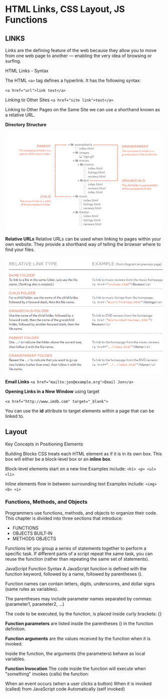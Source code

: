 # HTML Links, CSS Layout, JS Functions
## LINKS
Links are the defining feature of the web
because they allow you to move from
one web page to another — enabling the
very idea of browsing or surfing.

HTML Links - Syntax

The HTML `<a>` tag defines a hyperlink. It has the following syntax:

`<a href="url">link text</a>`

Linking to Other Sites
`<a href="site link">text</a>`

Linking to Other Pages
on the Same Site we
can use a shorthand known as a
relative URL.

**Directory Structure**

![img](/image/img9.png)

**Relative URLs**
Relative URLs can be used when linking to pages within your own
website. They provide a shorthand way of telling the browser where to
find your files.

![](/image/img10.png)

**Email Links**
`<a href="mailto:jon@example.org">Email Jon</a>`

**Opening Links in a New Window**
 using target

 `<a href="http://www.imdb.com" target="_blank">`


You can use the **id** attribute to target elements within
a page that can be linked to.

## Layout

Key Concepts in
Positioning Elements

Building Blocks
CSS treats each HTML element as if it is in its
own box. This box will either be a block-level
box or an **inline box**.

Block-level elements
start on a new line
Examples include:
`<h1> <p> <ul> <li>`

Inline elements
flow in between
surrounding text
Examples include:
`<img> <b> <i>`

### Functions, Methods, and Objects

Programmers use
functions, methods, and objects to organize their code.
This chapter is divided into three sections that introduce:
* FUNCTIONS 
* OBJECTS BUILT-IN
* METHODS OBJECTS

Functions let you group a series of statements together to perform a
specific task. If different parts of a script repeat the same task, you can
reuse the function (rather than repeating the same set of statements).

JavaScript Function Syntax
A JavaScript function is defined with the function keyword, followed by a name, followed by parentheses ().

Function names can contain letters, digits, underscores, and dollar signs (same rules as variables).

The parentheses may include parameter names separated by commas:
(parameter1, parameter2, ...)

The code to be executed, by the function, is placed inside curly brackets: {}

**Function parameters** are listed inside the parentheses () in the function definition.

**Function arguments** are the values received by the function when it is invoked.

Inside the function, the arguments (the parameters) behave as local variables.


**Function Invocation**
The code inside the function will execute when "something" invokes (calls) the function:

When an event occurs (when a user clicks a button)
When it is invoked (called) from JavaScript code
Automatically (self invoked)


